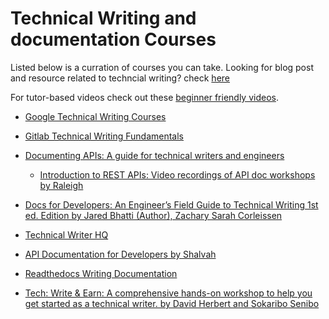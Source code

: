 

# Technical Writing and documentation Courses

Listed below is a curration of courses you can take. Looking for blog post and resource related to techncial writing? check [here](https://github.com/Bennykillua/Getting-started-in-Technical-Writing/blob/main/Technical%20Writing%20Resources.md)

For tutor-based videos check out these [beginner friendly videos](https://github.com/Bennykillua/Getting-started-in-Technical-Writing/blob/main/Learning%20Resources/Technical%20writing%20slides.md).

- [Google Technical Writing Courses](https://developers.google.com/tech-writing)

- [Gitlab Technical Writing Fundamentals](https://about.gitlab.com/handbook/engineering/ux/technical-writing/fundamentals/)

- [Documenting APIs: A guide for technical writers and engineers](https://idratherbewriting.com/learnapidoc/)
  - [Introduction to REST APIs: Video recordings of API doc workshops by Raleigh](https://idratherbewriting.com/learnapidoc/docapis_course_videos.html#video-2-raleigh-workshop)

- [Docs for Developers: An Engineer’s Field Guide to Technical Writing 1st ed. Edition by Jared Bhatti (Author), Zachary Sarah Corleissen](https://www.amazon.com/dp/1484272161/ref=cm_sw_r_awdo_navT_g_SV4HMY0QJNCGSEZ96T21)

- [Technical Writer HQ](https://technicalwriter.teachable.com/p/home?referral_code=6TJ7SI)

- [API Documentation for Developers by Shalvah](https://apidocsfordevs.com/)

- [Readthedocs Writing Documentation](https://docs-guide.readthedocs.io/en/latest/writing/)
- [Tech: Write & Earn: A comprehensive hands-on workshop to help you get started as a technical writer. by David Herbert and Sokaribo Senibo](https://learn.startuptrybe.org/course/techwriteearn?previouspage=home&isenrolled=no)
